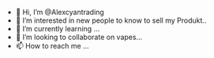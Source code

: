 - 👋 Hi, I’m @Alexcyantrading
- 👀 I’m interested in new people to know to sell my Produkt..
- 🌱 I’m currently learning ...
- 💞️ I’m looking to collaborate on vapes...
- 📫 How to reach me ...

<!---
Alexcyantrading/Alexcyantrading is a ✨ special ✨ repository because its `README.md` (this file) appears on your GitHub profile.
You can click the Preview link to take a look at your changes.
--->
